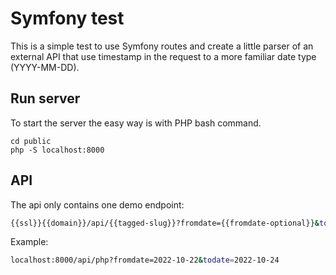 # Symfony test
This is a simple test to use Symfony routes and create a little parser of an external API that use timestamp in the request to a more familiar date type (YYYY-MM-DD).

## Run server
To start the server the easy way is with PHP bash command.
```
cd public
php -S localhost:8000
```

## API
The api only contains one demo endpoint:

``` bash
{{ssl}}{{domain}}/api/{{tagged-slug}}?fromdate={{fromdate-optional}}&todate={{todate-optional}}
```
Example:

``` bash
localhost:8000/api/php?fromdate=2022-10-22&todate=2022-10-24
```
